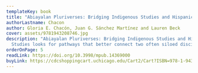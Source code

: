 ```yaml
---
templateKey: book
title: "Abiayalan Pluriverses: Bridging Indigenous Studies and Hispanic Studies"
authorLastname: Chacon
author: Gloria E. Chacón, Juan G. Sánchez Martínez and Lauren Beck
cover: assets/9781943208746.jpg
description: "Abiayalan Pluriverses: Bridging Indigenous Studies and Hispanic
  Studies looks for pathways that better connect two often siloed disciplines."
orderOnPage: 5
readLink: https://doi.org/10.3998/mpub.14369000
buyLink: https://cdcshoppingcart.uchicago.edu/Cart2/Cart?ISBN=978-1-943208-74-6&PRESS=amherst
---
```

